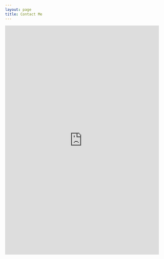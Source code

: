 ```yaml
---
layout: page
title: Contact Me
---
```


<iframe height="750"
        allowTransparency="true"
        frameborder="0"
        scrolling="no"
        style="width:100%;border:none"
        src="https://calvinallen.wufoo.com/embed/z85tunf0eau2au/">
</iframe>